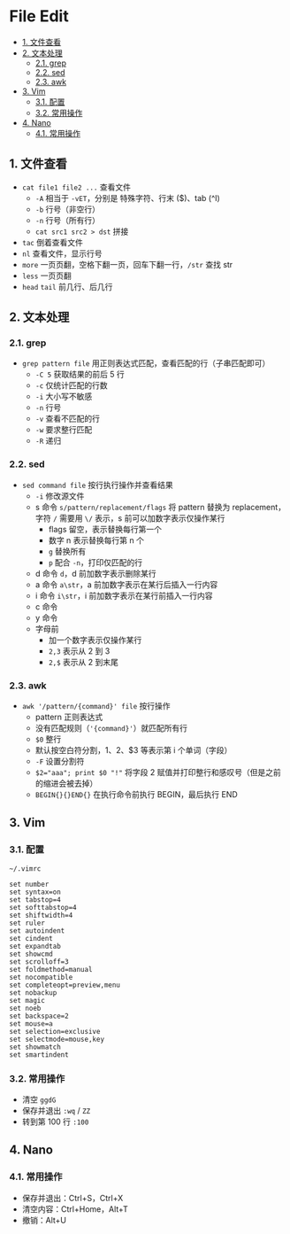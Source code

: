 # File Edit

- [1. 文件查看](#1-文件查看)
- [2. 文本处理](#2-文本处理)
  - [2.1. grep](#21-grep)
  - [2.2. sed](#22-sed)
  - [2.3. awk](#23-awk)
- [3. Vim](#3-vim)
  - [3.1. 配置](#31-配置)
  - [3.2. 常用操作](#32-常用操作)
- [4. Nano](#4-nano)
  - [4.1. 常用操作](#41-常用操作)

## 1. 文件查看

- `cat file1 file2 ...` 查看文件
  - `-A` 相当于 `-vET`，分别是 特殊字符、行末 (\$)、tab (\^I)
  - `-b` 行号（非空行）
  - `-n` 行号（所有行）
  - `cat src1 src2 > dst` 拼接
- `tac` 倒着查看文件
- `nl` 查看文件，显示行号
- `more` 一页页翻，空格下翻一页，回车下翻一行，`/str` 查找 str
- `less` 一页页翻
- `head` `tail` 前几行、后几行

## 2. 文本处理

### 2.1. grep

- `grep pattern file` 用正则表达式匹配，查看匹配的行（子串匹配即可）
  - `-C 5` 获取结果的前后 5 行
  - `-c` 仅统计匹配的行数
  - `-i` 大小写不敏感
  - `-n` 行号
  - `-v` 查看不匹配的行
  - `-w` 要求整行匹配
  - `-R` 递归

### 2.2. sed

- `sed command file` 按行执行操作并查看结果
  - `-i` 修改源文件
  - s 命令 `s/pattern/replacement/flags` 将 pattern 替换为 replacement，字符 `/` 需要用 `\/` 表示，s 前可以加数字表示仅操作某行
    - flags 留空，表示替换每行第一个
    - 数字 n 表示替换每行第 n 个
    - `g` 替换所有
    - `p` 配合 `-n`，打印仅匹配的行
  - d 命令 `d`，d 前加数字表示删除某行
  - a 命令 `a\str`，a 前加数字表示在某行后插入一行内容
  - i 命令 `i\str`，i 前加数字表示在某行前插入一行内容
  - c 命令
  - y 命令
  - 字母前
    - 加一个数字表示仅操作某行
    - `2,3` 表示从 2 到 3
    - `2,$` 表示从 2 到末尾

### 2.3. awk

- `awk '/pattern/{command}' file` 按行操作
  - pattern 正则表达式
  - 没有匹配规则（`'{command}'`）就匹配所有行
  - `$0` 整行
  - 默认按空白符分割，$1、$2、$3 等表示第 i 个单词（字段）
  - `-F` 设置分割符
  - `$2="aaa"; print $0 "!"` 将字段 2 赋值并打印整行和感叹号（但是之前的缩进会被去掉）
  - `BEGIN{}{}END{}` 在执行命令前执行 BEGIN，最后执行 END

## 3. Vim

### 3.1. 配置

`~/.vimrc`

```text
set number
set syntax=on
set tabstop=4
set softtabstop=4
set shiftwidth=4
set ruler
set autoindent
set cindent
set expandtab
set showcmd
set scrolloff=3
set foldmethod=manual
set nocompatible
set completeopt=preview,menu
set nobackup
set magic
set noeb
set backspace=2
set mouse=a
set selection=exclusive
set selectmode=mouse,key
set showmatch
set smartindent
```

### 3.2. 常用操作

- 清空 `ggdG`
- 保存并退出 `:wq` / `ZZ`
- 转到第 100 行 `:100`

## 4. Nano

### 4.1. 常用操作

- 保存并退出：Ctrl+S，Ctrl+X
- 清空内容：Ctrl+Home，Alt+T
- 撤销：Alt+U
